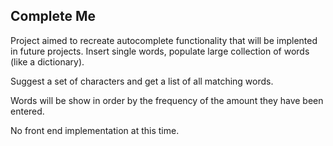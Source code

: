 ## Complete Me

Project aimed to recreate autocomplete functionality that will be implented in future projects.
Insert single words, populate large collection of words (like a dictionary). 

Suggest a set of characters and get a list of all matching words.

Words will be show in order by the frequency of the amount they have been entered.

No front end implementation at this time.
